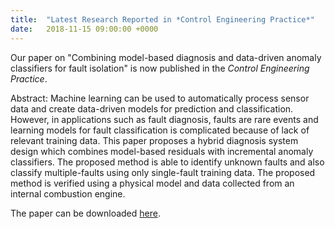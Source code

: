```yaml
---
title:  "Latest Research Reported in *Control Engineering Practice*"
date:   2018-11-15 09:00:00 +0000
---
```



Our paper on "Combining model-based diagnosis and data-driven anomaly classifiers for fault isolation" is now published in the 
*Control Engineering Practice*.

Abstract: Machine learning can be used to automatically process sensor data and create data-driven models for prediction and 
classification. However, in applications such as fault diagnosis, faults are rare events and learning models for fault 
classification is complicated because of lack of relevant training data. This paper proposes a hybrid diagnosis system design 
which combines model-based residuals with incremental anomaly classifiers. The proposed method is able to identify unknown 
faults and also classify multiple-faults using only single-fault training data. The proposed method is verified using a 
physical model and data collected from an internal combustion engine.

The paper can be downloaded [here](https://doi.org/10.1016/j.conengprac.2018.08.013).
